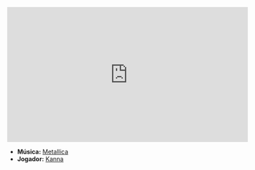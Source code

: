 <iframe width="560" height="315" src="https://www.youtube.com/embed/E0ozmU9cJDg?si=q2fum-gWmWcIxLic" title="YouTube video player" frameborder="0" allow="accelerometer; autoplay; clipboard-write; encrypted-media; gyroscope; picture-in-picture; web-share" referrerpolicy="strict-origin-when-cross-origin" allowfullscreen></iframe>

- **Música:** [Metallica](content/Autores/Metallica.md)
- **Jogador:** [Kanna](content/Jogadores/Kanna.md)